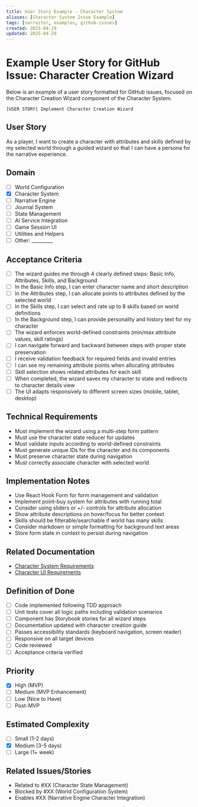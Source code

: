 ```yaml
---
title: User Story Example - Character System
aliases: [Character System Issue Example]
tags: [narraitor, examples, github-issues]
created: 2025-04-29
updated: 2025-04-29
---
```


# Example User Story for GitHub Issue: Character Creation Wizard

Below is an example of a user story formatted for GitHub issues, focused on the Character Creation Wizard component of the Character System.

```
[USER STORY] Implement Character Creation Wizard
```

## User Story
As a player, I want to create a character with attributes and skills defined by my selected world through a guided wizard so that I can have a persona for the narrative experience.

## Domain
- [ ] World Configuration
- [x] Character System
- [ ] Narrative Engine
- [ ] Journal System
- [ ] State Management
- [ ] AI Service Integration
- [ ] Game Session UI
- [ ] Utilities and Helpers
- [ ] Other: _________

## Acceptance Criteria
- [ ] The wizard guides me through 4 clearly defined steps: Basic Info, Attributes, Skills, and Background
- [ ] In the Basic Info step, I can enter character name and short description
- [ ] In the Attributes step, I can allocate points to attributes defined by the selected world
- [ ] In the Skills step, I can select and rate up to 8 skills based on world definitions
- [ ] In the Background step, I can provide personality and history text for my character
- [ ] The wizard enforces world-defined constraints (min/max attribute values, skill ratings)
- [ ] I can navigate forward and backward between steps with proper state preservation
- [ ] I receive validation feedback for required fields and invalid entries
- [ ] I can see my remaining attribute points when allocating attributes
- [ ] Skill selection shows related attributes for each skill
- [ ] When completed, the wizard saves my character to state and redirects to character details view
- [ ] The UI adapts responsively to different screen sizes (mobile, tablet, desktop)

## Technical Requirements
- Must implement the wizard using a multi-step form pattern
- Must use the character state reducer for updates
- Must validate inputs according to world-defined constraints
- Must generate unique IDs for the character and its components
- Must preserve character state during navigation
- Must correctly associate character with selected world

## Implementation Notes
- Use React Hook Form for form management and validation
- Implement point-buy system for attributes with running total
- Consider using sliders or +/- controls for attribute allocation
- Show attribute descriptions on hover/focus for better context
- Skills should be filterable/searchable if world has many skills
- Consider markdown or simple formatting for background text areas
- Store form state in context to persist during navigation

## Related Documentation
- [Character System Requirements](/docs/requirements/core/character-system.md)
- [Character UI Requirements](/docs/requirements/ui/character-interface.md)

## Definition of Done
- [ ] Code implemented following TDD approach
- [ ] Unit tests cover all logic paths including validation scenarios
- [ ] Component has Storybook stories for all wizard steps
- [ ] Documentation updated with character creation guide
- [ ] Passes accessibility standards (keyboard navigation, screen reader)
- [ ] Responsive on all target devices
- [ ] Code reviewed
- [ ] Acceptance criteria verified

## Priority
- [x] High (MVP)
- [ ] Medium (MVP Enhancement)
- [ ] Low (Nice to Have)
- [ ] Post-MVP

## Estimated Complexity
- [ ] Small (1-2 days)
- [x] Medium (3-5 days)
- [ ] Large (1+ week)

## Related Issues/Stories
- Related to #XX (Character State Management)
- Blocked by #XX (World Configuration System)
- Enables #XX (Narrative Engine Character Integration)
